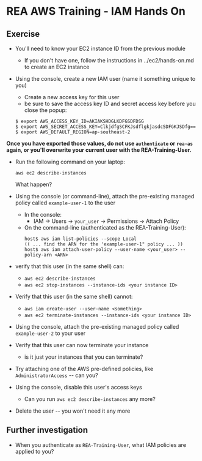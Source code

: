 # REA AWS Training - IAM Hands On

## Exercise
* You'll need to know your EC2 instance ID from the previous module
    * If you don't have one, follow the instructions in ../ec2/hands-on.md to
      create an EC2 instance

* Using the console, create a new IAM user (name it something unique to you)
    * Create a new access key for this user
    * be sure to save the access key ID and secret access key before you close the popup:

    ```
    $ export AWS_ACCESS_KEY_ID=AKIAKSHDGLKDFGSDFDSG
    $ export AWS_SECRET_ACCESS_KEY=ClkjdfgSCFKJsdflgkjasdcSDFGKJSDfg==
    $ export AWS_DEFAULT_REGION=ap-southeast-2
    ```
**Once you have exported those values, do not use `authenticate` or `rea-as`
again, or you'll overwrite your current user with the REA-Training-User.**

* Run the following command on your laptop:

    ```
    aws ec2 describe-instances
    ```

  What happen?

* Using the console (or command-line), attach the pre-existing managed
  policy called `example-user-1` to the user
    * In the console:
        * IAM -> Users -> `your_user` -> Permissions -> Attach Policy
    * On the command-line (authenticated as the REA-Training-User):
        ```
        host$ aws iam list-policies --scope Local
        (( ... find the ARN for the 'example-user-1" policy ... ))
        host$ aws iam attach-user-policy --user-name <your_user> --policy-arn <ARN>
        ```

* verify that this user (in the same shell) can:
    * `aws ec2 describe-instances`
    * `aws ec2 stop-instances --instance-ids <your instance ID>`

* Verify that this user (in the same shell) cannot:
    * `aws iam create-user --user-name <something>`
    * `aws ec2 terminate-instances --instance-ids <your instance ID>`

* Using the console, attach the pre-existing managed policy
  called `example-user-2` to your user

* Verify that this user can now terminate your instance
    * is it just your instances that you can terminate?

* Try attaching one of the AWS pre-defined policies,
  like `AdministratorAccess` -- can you?

* Using the console, disable this user's access keys
    * Can you run `aws ec2 describe-instances` any more?

* Delete the user -- you won't need it any more

## Further investigation
* When you authenticate as `REA-Training-User`, what IAM policies are applied to you?
